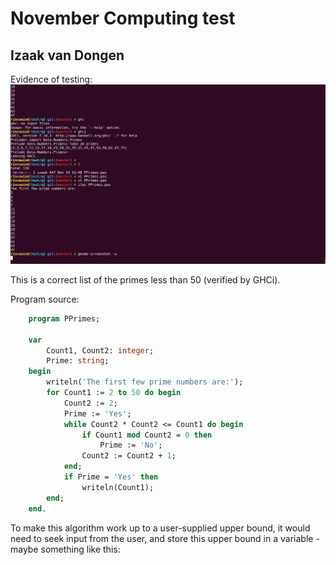 # November Computing test
## Izaak van Dongen

Evidence of testing:
![screenshot](https://github.com/elterminad0r/backtobasics/blob/be2f9ed608914456e9f635f131ae4276d89e4852/pascal/test/q2/testing_primes.png)

This is a correct list of the primes less than 50 (verified by GHCi).

Program source:

```Pascal
    program PPrimes;

    var
        Count1, Count2: integer;
        Prime: string;
    begin
        writeln('The first few prime numbers are:');
        for Count1 := 2 to 50 do begin
            Count2 := 2;
            Prime := 'Yes';
            while Count2 * Count2 <= Count1 do begin
                if Count1 mod Count2 = 0 then
                    Prime := 'No';
                Count2 := Count2 + 1;
            end;
            if Prime = 'Yes' then
                writeln(Count1);
        end;
    end.
```

To make this algorithm work up to a user-supplied upper bound, it would need to seek input from the user, and store this upper bound in a variable - maybe something like this:
